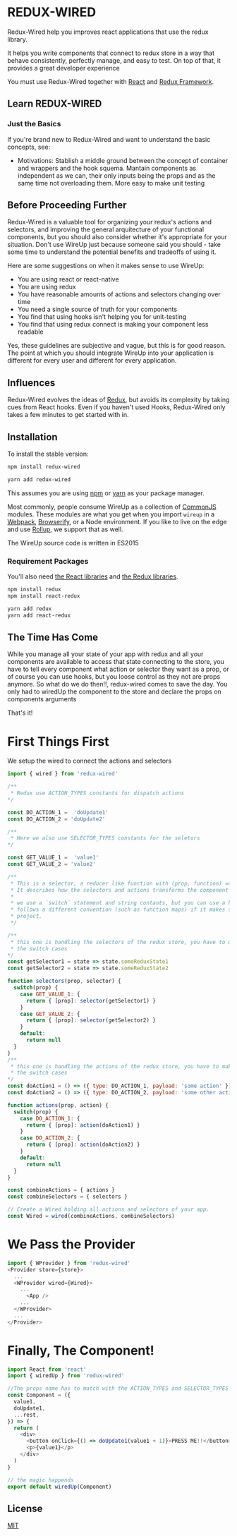 # REDUX-WIRED

Redux-Wired help you improves react applications that use the redux library.

It helps you write components that connect to redux store in a way that behave consistently, perfectly manage, and easy to test. On top of that, it provides a great developer experience

You must use Redux-Wired together with [React](https://reactjs.org) and [Redux Framework](https://reduxframework.com/).

## Learn REDUX-WIRED

### Just the Basics

If you're brand new to Redux-Wired and want to understand the basic concepts, see:

- Motivations: Stablish a middle ground between the concept of container and wrappers and the hook squema. Mantain components as independent as we can, their only inputs being the props and as the same time not overloading them. More easy to make unit testing

## Before Proceeding Further

Redux-Wired is a valuable tool for organizing your redux's actions and selectors, and improving the general arquitecture of your functional components, but you should also consider whether it's appropriate for your situation. Don't use WireUp just because someone said you should - take some time to understand the potential benefits and tradeoffs of using it.

Here are some suggestions on when it makes sense to use WireUp:

- You are using react or react-native
- You are using redux
- You have reasonable amounts of actions and selectors changing over time
- You need a single source of truth for your components
- You find that using hooks isn't helping you for unit-testing
- You find that using redux connect is making your component less readable

Yes, these guidelines are subjective and vague, but this is for good reason. The point at which you should integrate WireUp into your application is different for every user and different for every application.

## Influences

Redux-Wired evolves the ideas of [Redux](http://facebook.github.io/flux/), but avoids its complexity by taking cues from React hooks. Even if you haven't used Hooks, Redux-Wired only takes a few minutes to get started with in.

## Installation

To install the stable version:

```sh
npm install redux-wired
```

```sh
yarn add redux-wired
```

This assumes you are using [npm](https://www.npmjs.com/) or [yarn](https://https://yarnpkg.com/) as your package manager.

Most commonly, people consume WireUp as a collection of [CommonJS](https://github.com/webpack/docs/wiki/commonjs) modules. These modules are what you get when you import `wireup` in a [Webpack](https://webpack.js.org/), [Browserify](http://browserify.org/), or a Node environment. If you like to live on the edge and use [Rollup](https://rollupjs.org), we support that as well.

The WireUp source code is written in ES2015

### Requirement Packages

You'll also need [the React libraries](https://github.com/reduxjs/react-redux) and [the Redux libraries](https://github.com/reduxjs/redux).

```sh
npm install redux
npm install react-redux
```

```sh
yarn add redux
yarn add react-redux
```

## The Time Has Come

While you manage all your state of your app with redux and all your components are available to access that state connecting to the store, you have to tell every component what action or selector they want as a prop, or of course you can use hooks, but you loose control as they not are props anymore.
  So what do we do then!!, redux-wired comes to save the day. You only had to wiredUp the component to the store and declare the props on components arguments

That's it!

# First Things First

We setup the wired to connect the actions and selectors

```js
import { wired } from 'redux-wired'

/**
 * Redux use ACTION_TYPES constants for dispatch actions
*/

const DO_ACTION_1 =  'doUpdate1'
const DO_ACTION_2 = 'doUpdate2'

/**
 * Here we also use SELECTOR_TYPES constants for the seletors
*/

const GET_VALUE_1 =  'value1'
const GET_VALUE_2 = 'value2'

/**
 * This is a selector, a reducer like function with (prop, function) => {} signature.
 * It describes how the selectors and actions transforms the component props into redux store props.
 *
 * we use a `switch` statement and string contants, but you can use a helper that
 * follows a different convention (such as function maps) if it makes sense for your
 * project.
 */

/**
 * this one is handling the selectors of the redux store, you have to make use of the SELECTOR_TYPES as
 * the switch cases
*/
const getSelector1 = state => state.someReduxState1
const getSelector2 = state => state.someReduxState2

function selectors(prop, selector) {
  switch(prop) {
    case GET_VALUE_1: {
      return { [prop]: selector(getSelector1) }
    }
    case GET_VALUE_2: {
      return { [prop]: selector(getSelector2) }
    }
    default:
      return null
  }
}
/**
 * this one is handling the actions of the redux store, you have to make use of the ACTIONS_TYPES as
 * the switch cases
*/
const doAction1 = () => ({ type: DO_ACTION_1, payload: 'some action' })
const doAction2 = () => ({ type: DO_ACTION_2, payload: 'some other action' })

function actions(prop, action) {
  switch(prop) {
    case DO_ACTION_1: {
      return { [prop]: action(doAction1) }
    }
    case DO_ACTION_2: {
      return { [prop]: action(doAction2) }
    }
    default:
      return null
  }
}

const combineActions = { actions }
const combineSelectors = { selectors }

// Create a Wired holding all actions and selectors of your app.
const Wired = wired(combineActions, combineSelectors)
```

# We Pass the Provider
```js
import { WProvider } from 'redux-wired'
<Provider store={store}>
  ...
  <WProvider wired={Wired}>
    ...
      <App />
    ...
  </WProvider>
  ...
</Provider>
```

# Finally, The Component!

```js
import React from 'react'
import { wiredUp } from 'redux-wired'

//The props name has to match with the ACTION_TYPES and SELECTOR_TYPES contanst values
const Component = ({
  value1,
  doUpdate1,
  ...rest,
}) => {
  return (
    <div>
      <button onClick={() => doUpdate1(value1 + 1)}>PRESS ME!!</button>
      <p>{value1}</p>
    </div>
  )
}

// the magic happends
export default wiredUp(Component)
```

## License

[MIT](LICENSE.md)
